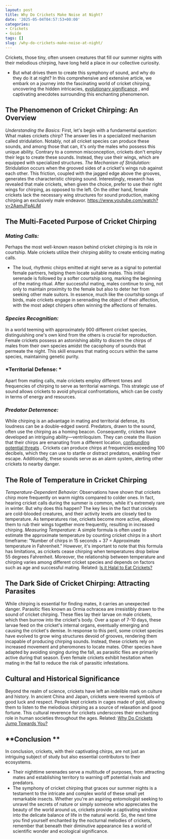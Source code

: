 ```yaml
---
layout: post
title: Why Do Crickets Make Noise at Night?
date: '2025-05-04T04:57:53+00:00'
categories:
- Crickets
- Guide
tags: []
slug: /why-do-crickets-make-noise-at-night/
---
```


Crickets, those tiny, often unseen creatures that fill our summer nights with their melodious chirping, have long held a place in our collective curiosity.
- But what drives them to create this symphony of sound, and why do they do it at night?
In this comprehensive and extensive article, we embark on a journey into the fascinating world of cricket chirping, uncovering the hidden intricacies,
[evolutionary significance](https://pestpolicy.com/are-crickets-decomposers/)
, and captivating anecdotes surrounding this enchanting phenomenon.
## **The Phenomenon of Cricket Chirping: An Overview**
*Understanding the Basics:*
First, let's begin with a fundamental question: What makes crickets chirp? The answer lies in a specialized mechanism called stridulation.
Notably, not all cricket species can produce these sounds, and among those that can, it's only the males who possess this unique ability.
Contrary to a common misconception, crickets don't employ their legs to create these sounds. Instead, they use their wings, which are equipped with specialized structures.
*The Mechanism of Stridulation:*
Stridulation occurs when the grooved sides of a cricket's wings rub against each other. This friction, coupled with the jagged edge above the grooves, generates the characteristic chirping sound.
Interestingly, research has revealed that male crickets, when given the choice, prefer to use their right wings for chirping, as opposed to the left.
On the other hand, female crickets lack the necessary wing structures for sound production, making chirping an exclusively male endeavor.
https://www.youtube.com/watch?v=2AamJFpALjM
## **The Multi-Faceted Purpose of Cricket Chirping**
### *Mating Calls:*
Perhaps the most well-known reason behind cricket chirping is its role in courtship. Male crickets utilize their chirping ability to create enticing mating calls.
- The loud, rhythmic chirps emitted at night serve as a signal to potential female partners, helping them locate suitable mates.
This initial serenade is followed by a softer courtship song, marking the beginning of the mating ritual. After successful mating, males continue to sing, not only to maintain proximity to the female but also to deter her from seeking other male suitors.
In essence, much like the courtship songs of birds, male crickets engage in serenading the object of their affection, with the most adept chirpers often winning the affections of females.
### *Species Recognition:*
In a world teeming with approximately 900 different cricket species, distinguishing one's own kind from the others is crucial for reproduction.
Female crickets possess an astonishing ability to discern the chirps of males from their own species amidst the cacophony of sounds that permeate the night.
This skill ensures that mating occurs within the same species, maintaining genetic purity.
### *Territorial Defense: *
Apart from mating calls, male crickets employ different tones and frequencies of chirping to serve as territorial warnings.
This strategic use of sound allows crickets to avoid physical confrontations, which can be costly in terms of energy and resources.
### *Predator Deterrence:*
While chirping is an advantage in mating and territorial defense, its loudness can be a double-edged sword. Predators, drawn to the sound, often use the chirping as a homing beacon.
Consequently, crickets have developed an intriguing ability—ventriloquism. They can create the illusion that their chirps are emanating from a different location,
[confounding potential threats](https://bioone.org/journals/journal-of-orthoptera-research/volume-25/issue-2/034.025.0208/Allergy-to-Crickets-A-Review/10.1665/034.025.0208.full#)
.
Crickets can produce chirps at frequencies exceeding 100 decibels, which they can use to startle or distract predators, enabling their escape. Additionally, these sounds serve as an alarm system, alerting other crickets to nearby danger.
## **The Role of Temperature in Cricket Chirping**
*Temperature-Dependent Behavior:*
Observations have shown that crickets chirp more frequently on warm nights compared to colder ones.
In fact, hearing cricket calls during the summer is common, while it's extremely rare in winter. But why does this happen? The key lies in the fact that crickets are cold-blooded creatures, and their activity levels are closely tied to temperature.
As temperatures rise, crickets become more active, allowing them to rub their wings together more frequently, resulting in increased chirping.
*Measuring Temperature:*
A simple formula is often used to estimate the approximate temperature by counting cricket chirps in a short timeframe: "Number of chirps in 15 seconds + 37 = Approximate temperature in Fahrenheit."
However, it's important to note that this formula has limitations, as crickets cease chirping when temperatures drop below 55 degrees Fahrenheit. Moreover, the relationship between temperature and chirping varies among different cricket species and depends on factors such as age and successful mating.
Related:
[Is it Halal to Eat Crickets?](https://pestpolicy.com/is-it-halal-to-eat-crickets/)
## **The Dark Side of Cricket Chirping: Attracting Parasites**
While chirping is essential for finding mates, it carries an unexpected danger. Parasitic flies known as Ormia ochracea are irresistibly drawn to the sound of cricket chirping.
These flies lay their larvae on male crickets, which then burrow into the cricket's body. Over a span of 7-10 days, these larvae feed on the cricket's internal organs, eventually emerging and causing the cricket's demise.
In response to this peril, some cricket species have evolved to grow wing structures devoid of grooves, rendering them incapable of producing chirping sounds.
Instead, these crickets rely on increased movement and pheromones to locate mates. Other species have adapted by avoiding singing during the fall, as parasitic flies are primarily active during that season. Even female crickets exhibit hesitation when mating in the fall to reduce the risk of parasitic infestations.
## **Cultural and Historical Significance**
Beyond the realm of science, crickets have left an indelible mark on culture and history. In ancient China and Japan, crickets were revered symbols of good luck and respect.
People kept crickets in cages made of gold, allowing them to listen to the melodious chirping as a source of relaxation and good fortune. This cultural reverence for crickets underscores their enchanting role in human societies throughout the ages.
Related:
[Why Do Crickets Jump Towards You?](https://pestpolicy.com/why-do-crickets-jump-towards-you/)
## **Conclusion **
In conclusion, crickets, with their captivating chirps, are not just an intriguing subject of study but also essential contributors to their ecosystems.
- Their nighttime serenades serve a multitude of purposes, from attracting mates and establishing territory to warning off potential rivals and predators.
- The symphony of cricket chirping that graces our summer nights is a testament to the intricate and complex world of these small yet remarkable insects.
Whether you're an aspiring entomologist seeking to unravel the secrets of nature or simply someone who appreciates the beauty of the world around us, crickets provide a captivating window into the delicate balance of life in the natural world.
So, the next time you find yourself enchanted by the nocturnal melodies of crickets, remember that beneath their diminutive appearance lies a world of scientific wonder and ecological significance.
